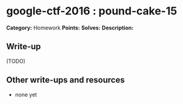 # google-ctf-2016 : pound-cake-15

**Category:** Homework
**Points:** 
**Solves:** 
**Description:**



## Write-up

(TODO)

## Other write-ups and resources

* none yet
